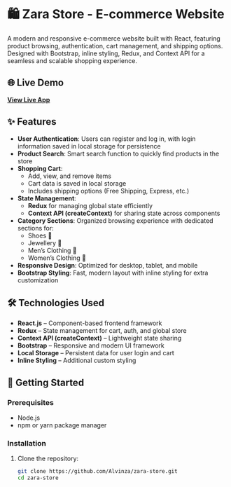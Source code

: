 # 🛍️ Zara Store - E-commerce Website

A modern and responsive e-commerce website built with React, featuring product browsing, authentication, cart management, and shipping options. Designed with Bootstrap, inline styling, Redux, and Context API for a seamless and scalable shopping experience.  

## 🌐 Live Demo

**[View Live App](https://zara-store-1ctr.onrender.com)**  

## ✨ Features

- **User Authentication**: Users can register and log in, with login information saved in local storage for persistence  
- **Product Search**: Smart search function to quickly find products in the store  
- **Shopping Cart**:  
  - Add, view, and remove items  
  - Cart data is saved in local storage  
  - Includes shipping options (Free Shipping, Express, etc.)  
- **State Management**:  
  - **Redux** for managing global state efficiently  
  - **Context API (createContext)** for sharing state across components  
- **Category Sections**: Organized browsing experience with dedicated sections for:  
  - Shoes 👟  
  - Jewellery 💍  
  - Men’s Clothing 👔  
  - Women’s Clothing 👗  
- **Responsive Design**: Optimized for desktop, tablet, and mobile  
- **Bootstrap Styling**: Fast, modern layout with inline styling for extra customization  

## 🛠️ Technologies Used

- **React.js** – Component-based frontend framework  
- **Redux** – State management for cart, auth, and global store  
- **Context API (createContext)** – Lightweight state sharing  
- **Bootstrap** – Responsive and modern UI framework  
- **Local Storage** – Persistent data for user login and cart  
- **Inline Styling** – Additional custom styling  

## 🚀 Getting Started

### Prerequisites
- Node.js  
- npm or yarn package manager  

### Installation

1. Clone the repository:
   ```bash
   git clone https://github.com/Alvinza/zara-store.git
   cd zara-store
